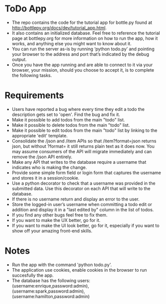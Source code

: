 # ToDo App

* The repo contains the code for the tutorial app for bottle.py found at http://bottlepy.org/docs/dev/tutorial_app.html.
* It also contains an initialized database. Feel free to reference the tutorial page at bottlepy.org for more information on how to run the app, how it works, and anything else you might want to know about it.
* You can run the server as-is by running ‘python todo.py’ and pointing your browser to the address and port that’s indicated by the debug output.
* Once you have the app running and are able to connect to it via your browser, your mission, should you choose to accept it, is to complete the following tasks.

# Requirements

* Users have reported a bug where every time they edit a todo the description gets set to 'open'. Find the bug and fix it.
* Make it possible to add todos from the main "todo" list.
* Make it possible to delete todos from the main "todo" list.
* Make it possible to edit todos from the main "todo" list by linking to the appropriate 'edit' template.
* Consolidate the /json and /item APIs so that /item<num>?format=json returns json, but without ?format= it still returns plain text as it does now. You may assume consumers of the API will migrate immediately and can remove the /json API entirely.
* Make any API that writes to the database require a username that indicates who is making the change.
* Provide some simple form field or login form that captures the username and stores it in a session/cookie.
* Use a python decorator to check that a username was provided in the submitted data. Use this decorator on each API that will write to the database.
* If there is no username return and display an error to the user.
* Store the logged-in user’s username when committing a todo edit or addition and display it in a "last edited by" column in the list of todos.
* If you find any other bugs feel free to fix them.
* If you want to make the UX better, go for it.
* If you want to make the UI look better, go for it, especially if you want to show off your amazing front-end skills.

# Notes

* Run the app with the command 'python todo.py'.
* The application use cookies, enable cookies in the browser to run succesfully the app.
* The database has the following users: (username:enrique,password:admin), (username:spark,password:admin), (username:hamilton,password:admin)







